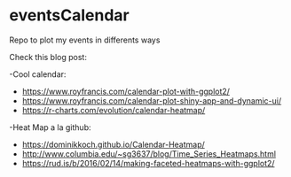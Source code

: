 # eventsCalendar
Repo to plot my events in differents ways

Check this blog post:

-Cool calendar: 
  * https://www.royfrancis.com/calendar-plot-with-ggplot2/
  * https://www.royfrancis.com/calendar-plot-shiny-app-and-dynamic-ui/
  * https://r-charts.com/evolution/calendar-heatmap/

-Heat Map a la github: 
  * https://dominikkoch.github.io/Calendar-Heatmap/
  * http://www.columbia.edu/~sg3637/blog/Time_Series_Heatmaps.html
  * https://rud.is/b/2016/02/14/making-faceted-heatmaps-with-ggplot2/


